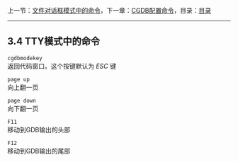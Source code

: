 上一节：[文件对话框模式中的命令](<3.3.md>)，下一章：[CGDB配置命令](<4.0.md>)，目录：[目录](<contents.md>)

----------

3.4 TTY模式中的命令
-----------------

`cgdbmodekey`  
返回代码窗口。这个按键默认为 *ESC* 键

`page up`  
向上翻一页

`page down`  
向下翻一页

`F11`  
移动到GDB输出的头部

`F12`  
移动到GDB输出的尾部
